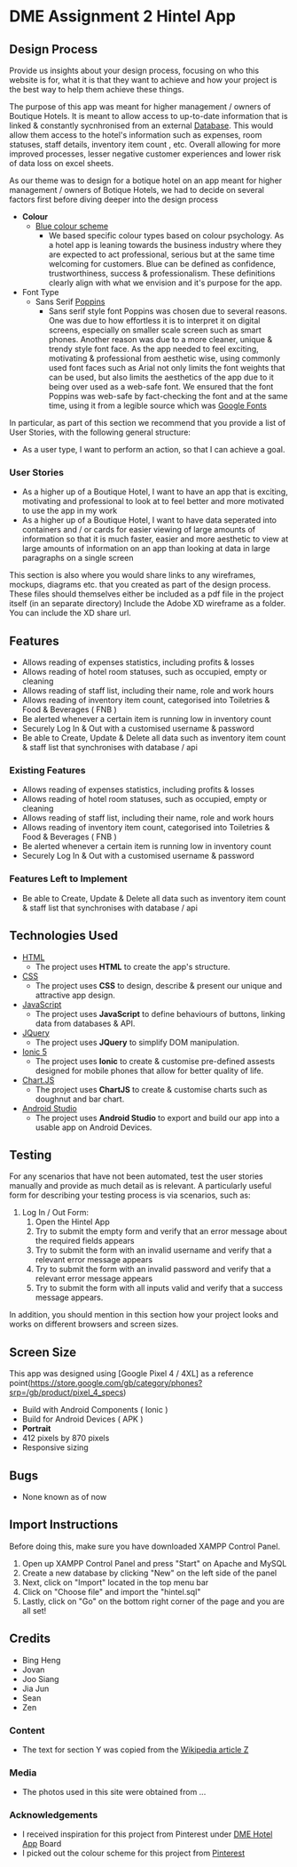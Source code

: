 # DME Assignment 2 Hintel App
 
## Design Process

Provide us insights about your design process, focusing on who this website is for, what it is that they want to achieve and how your project is the best way to help them achieve these things.

The purpose of this app was meant for higher management / owners of Boutique Hotels. It is meant to allow access to up-to-date information that is linked & constantly sycnhronised from an external [Database](https://github.com/jov-ahn/DDWA-Assg2.git). This would allow them access to the hotel's information such as expenses, room statuses, staff details, inventory item count , etc. Overall allowing for more improved processes, lesser negative customer experiences and lower risk of data loss on excel sheets.

As our theme was to design for a botique hotel on an app meant for higher management / owners of Botique Hotels, we had to decide on several factors first before diving deeper into the design process
- **Colour**
  - [Blue colour scheme](https://pin.it/4FIJtXo)
     - We based specific colour types based on colour psychology. As a hotel app is leaning towards the business industry where they are expected to act professional, serious but at the same time welcoming for customers. Blue can be defined as confidence, trustworthiness, success & professionalism. These definitions clearly align with what we envision and it's purpose for the app.
- Font Type
  - Sans Serif [Poppins](https://fonts.google.com/specimen/Poppins?query=poppins&preview.text_type=custom#license)
    - Sans serif style font Poppins was chosen due to several reasons. One was due to how effortless it is to interpret it on digital screens, especially on smaller scale screen such as smart phones. Another reason was due to a more cleaner, unique & trendy style font face. As the app needed to feel exciting, motivating & professional from aesthetic wise, using commonly used font faces such as Arial not only limits the font weights that can be used, but also limits the aesthetics of the app due to it being over used as a web-safe font. We ensured that the font Poppins was web-safe by fact-checking the font and at the same time, using it from a legible source which was [Google Fonts](https://fonts.google.com/specimen/Poppins?query=poppins&preview.text_type=custom&preview.text=the%20fried%20food#license)

In particular, as part of this section we recommend that you provide a list of User Stories, with the following general structure:
- As a user type, I want to perform an action, so that I can achieve a goal.
### User Stories
  - As a higher up of a Boutique Hotel, I want to have an app that is exciting, motivating and professional to look at to feel better and more motivated to use the app in my work
  - As a higher up of a Boutique Hotel, I want to have data seperated into containers and / or cards for easier viewing of large amounts of information so that it is much faster, easier and more aesthetic to view at large amounts of information on an app than looking at data in large paragraphs on a single screen

This section is also where you would share links to any wireframes, mockups, diagrams etc. that you created as part of the design process. 
These files should themselves either be included as a pdf file in the project itself (in an separate directory)
Include the Adobe XD wireframe as a folder. You can include the XD share url. 

## Features

- Allows reading of expenses statistics, including profits & losses
- Allows reading of hotel room statuses, such as occupied, empty or cleaning
- Allows reading of staff list, including their name, role and work hours
- Allows reading of inventory item count, categorised into Toiletries & Food & Beverages ( FNB )
- Be alerted whenever a certain item is running low in inventory count
- Securely Log In & Out with a customised username & password
- Be able to Create, Update & Delete all data such as inventory item count & staff list that synchronises with database / api
 
### Existing Features
- Allows reading of expenses statistics, including profits & losses
- Allows reading of hotel room statuses, such as occupied, empty or cleaning
- Allows reading of staff list, including their name, role and work hours
- Allows reading of inventory item count, categorised into Toiletries & Food & Beverages ( FNB )
- Be alerted whenever a certain item is running low in inventory count
- Securely Log In & Out with a customised username & password

### Features Left to Implement
- Be able to Create, Update & Delete all data such as inventory item count & staff list that synchronises with database / api

## Technologies Used
- [HTML](https://html.com/)
    - The project uses **HTML** to create the app's structure.
- [CSS](https://developer.mozilla.org/en-US/docs/Web/CSS)
    - The project uses **CSS** to design, describe & present our unique and attractive app design.
- [JavaScript](https://www.javascript.com/)
    - The project uses **JavaScript** to define behaviours of buttons, linking data from databases & API.
- [JQuery](https://jquery.com)
    - The project uses **JQuery** to simplify DOM manipulation.
- [Ionic 5](https://ionicframework.com/)
    - The project uses **Ionic** to create & customise pre-defined assests designed for mobile phones that allow for better quality of life.
- [Chart.JS](https://www.chartjs.org/)
    - The project uses **ChartJS** to create & customise charts such as doughnut and bar chart.
- [Android Studio](https://developer.android.com/studio)
    - The project uses **Android Studio** to export and build our app into a usable app on Android Devices.

## Testing

For any scenarios that have not been automated, test the user stories manually and provide as much detail as is relevant. A particularly useful form for describing your testing process is via scenarios, such as:

1. Log In / Out Form:
    1. Open the Hintel App
    2. Try to submit the empty form and verify that an error message about the required fields appears
    3. Try to submit the form with an invalid username and verify that a relevant error message appears
    4. Try to submit the form with an invalid password and verify that a relevant error message appears
    5. Try to submit the form with all inputs valid and verify that a success message appears.

In addition, you should mention in this section how your project looks and works on different browsers and screen sizes.
## Screen Size

This app was designed using [Google Pixel 4 / 4XL] as a reference point(https://store.google.com/gb/category/phones?srp=/gb/product/pixel_4_specs)
   - Build with Android Components ( Ionic )
   - Build for Android Devices ( APK )
   - **Portrait** 
   - 412 pixels by 870 pixels
   - Responsive sizing

## Bugs
   - None known as of now

## Import Instructions

Before doing this, make sure you have downloaded XAMPP Control Panel.

1. Open up XAMPP Control Panel and press "Start" on Apache and MySQL
2. Create a new database by clicking "New" on the left side of the panel
3. Next, click on "Import" located in the top menu bar
4. Click on "Choose file" and import the "hintel.sql"
5. Lastly, click on "Go" on the bottom right corner of the page and you are all set!

## Credits
- Bing Heng
- Jovan
- Joo Siang
- Jia Jun
- Sean
- Zen

### Content
- The text for section Y was copied from the [Wikipedia article Z](https://en.wikipedia.org/wiki/Z)

### Media
- The photos used in this site were obtained from ...

### Acknowledgements
- I received inspiration for this project from Pinterest under [DME Hotel App](https://pin.it/6wsIEbe) Board
- I picked out the colour scheme for this project from [Pinterest](https://www.pinterest.com/pin/699395017130678878/)
